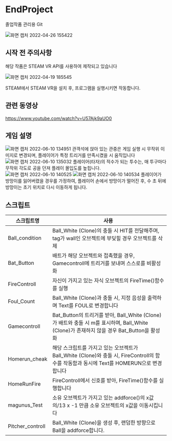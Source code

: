 # EndProject
졸업작품 관리용 Git

![화면 캡처 2022-04-26 155422](https://user-images.githubusercontent.com/103991146/165240716-050c47a3-21bf-4318-b6ac-66ead6d80dad.png)

## 시작 전 주의사항

해당 작품은 STEAM VR API를 사용하여 제작되고 있습니다


![화면 캡처 2022-04-19 185545](https://user-images.githubusercontent.com/103991146/165240778-06766a46-1d95-4375-b7f1-29383e52d5f3.png)

STEAM에서 STEAM VR을 설치 후, 프로그램을 실행시키면 작동합니다.


## 관련 동영상
https://www.youtube.com/watch?v=U57Ajk9aUO0
## 게임 설명
![화면 캡처 2022-06-10 134951](https://user-images.githubusercontent.com/103991146/173044889-df94d130-a4a8-48e7-ac77-4e1407875f24.png)
관객석에 앉아 있는 관중은 게임 실행 시 무작위 이미지로 변경되며, 플레이어가 특정 트리거를 만족시켰을 시 움직입니다
![화면 캡처 2022-06-10 135032](https://user-images.githubusercontent.com/103991146/173044899-0702af05-8966-481e-9875-835ced3ab93b.png)
플레이어(타자)의 적수가 되는 투수는, 매 투구마다 무작위 각도로 공을 던져 플레이 몰입도를 높힙니다.
![화면 캡처 2022-06-10 140525](https://user-images.githubusercontent.com/103991146/173044901-1d44a091-fb3d-40ca-8874-f96336b95300.png)
![화면 캡처 2022-06-10 140534](https://user-images.githubusercontent.com/103991146/173044906-d2586ed5-3082-4787-8590-8ce51edfe2de.png)
플레이어가 방망이를 잃어버렸을 경우를 가정하여, 플레이어 손에서 방망이가 떨어진 후, 수 초 뒤에 방망이는 초기 위치로 다시 이동하게 됩니다.

##  스크립트

| 스크립트명 | 사용 |
| ------ |----------- |
| Ball_condition | Ball_White (Clone)의 충돌 시 HIT를 전달해주며, tag가 wall인 오브젝트에 부딪힐 경우 오브젝트를 삭제 |
| Bat_Button | 배트가 해당 오브젝트와 접촉했을 경우, Gamecontroll에 트리거를 보내며 스스로를 비활성화|
| FireControll | 자신이 가지고 있는 자식 오브젝트의 FireTime()함수를 실행 |
| Foul_Count | Ball_White (Clone)과 충돌 시, 지정 음성을 출력하며 Text를 FOUL로 변경합니다 |
| Gamecontroll | Bat_Button의 트리거를 받아, Ball_White (Clone)가 배트와 충돌 시 m를 표시하며, Ball_White (Clone)가 존재하지 않을 경우 Bat_Button을 활성화|
| Homerun_cheak | 해당 스크립트를 가지고 있는 오브젝트가 Ball_White (Clone)와 충돌 시, FireControll의 함수를 작동함과 동시에 Text를 HOMERUN으로 변경합니다 |
| HomeRunFire | FireControll에서 신호를 받아, FireTime()함수를 실행합니다 |
| magunus_Test | 소유 오브젝트가 가지고 있는 addforce()의 x값의/13 x -1 만큼 소유 오브젝트의 x값을 이동시킵니다 |
| Pitcher_controll | Ball_White (Clone)을 생성 후, 랜덤한 방향으로 Ball을 addforce합니다. |
